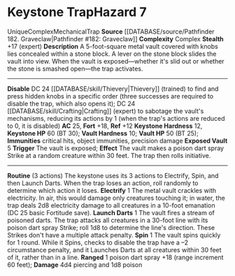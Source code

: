 ﻿---
ac: '25'
all_resistance: null
complexity: Complex
element: null
fortitude: '+18'
hardness: 12 Keystone Hardness
hazard_type: Trap
hp: 60 (BT 30); <b>Vault Hardness</b> 10; <b>Vault HP</b> 50 (BT 25)
id: '206'
immunity:
- critical hits
- object immunities
- precision damage
level: '7'
name: Keystone Trap
rarity: Unique
reflex: '+12'
resistance: null
rus_type_level: null
school: null
source: '[[DATABASE/source/Pathfinder 182. Graveclaw|Pathfinder #182: Graveclaw]]'
trait:
- '[[DATABASE/trait/Complex|Complex]]'
- '[[DATABASE/trait/Mechanical|Mechanical]]'
- '[[DATABASE/trait/Trap|Trap]]'
- '[[DATABASE/trait/Unique|Unique]]'
type: Hazard
weakness: null
will: null

---
# Keystone Trap<span class="item-type">Hazard 7</span>

<span class="trait-unique item-trait">Unique</span><span class="item-trait">Complex</span><span class="item-trait">Mechanical</span><span class="item-trait">Trap</span>
**Source** [[DATABASE/source/Pathfinder 182. Graveclaw|Pathfinder #182: Graveclaw]]
**Complexity** Complex
**Stealth** +17 (expert)
**Description** A 5-foot-square metal vault covered with knobs lies concealed within a stone block. A lever on the stone block slides the vault into view. When the vault is exposed—whether it's slid out or whether the stone is smashed open—the trap activates.

---
**Disable** DC 24 [[DATABASE/skill/Thievery|Thievery]] (trained) to find and press hidden knobs in a specific order (three successes are required to disable the trap, which also opens it); DC 24 [[DATABASE/skill/Crafting|Crafting]] (expert) to sabotage the vault's mechanisms, reducing its actions by 1 (when the trap's actions are reduced to 0, it is disabled)
**AC** 25, **Fort** +18, **Ref** +12
**Keystone Hardness** 12, **Keystone HP** 60 (BT 30); **Vault Hardness** 10; **Vault HP** 50 (BT 25); **Immunities** critical hits, object immunities, precision damage
**Exposed Vault** <span class="action-icon">5</span> **Trigger** The vault is exposed; **Effect** The vault makes a poison dart spray Strike at a random creature within 30 feet. The trap then rolls initiative.

---
**Routine** (3 actions) The keystone uses its 3 actions to Electrify, Spin, and then Launch Darts. When the trap loses an action, roll randomly to determine which action it loses.
 **Electrify** <span class="action-icon">1</span> The metal vault crackles with electricity. In air, this would damage only creatures touching it; in water, the trap deals 2d8 electricity damage to all creatures in a 10-foot emanation (DC 25 basic Fortitude save).
 **Launch Darts** <span class="action-icon">1</span> The vault fires a stream of poisoned darts. The trap attacks all creatures in a 30-foot line with its poison dart spray Strike; roll 1d8 to determine the line's direction. These Strikes don't have a multiple attack penalty.
 **Spin** <span class="action-icon">1</span> The vault spins quickly for 1 round. While it Spins, checks to disable the trap have a –2 circumstance penalty, and it Launches Darts at all creatures within 30 feet of it, rather than in a line.
 **Ranged** <span class="action-icon">1</span> poison dart spray +18 (range increment 60 feet); **Damage** 4d4 piercing and 1d8 poison